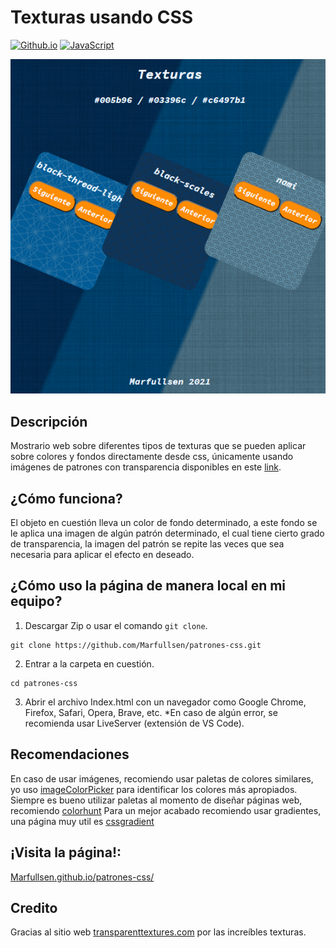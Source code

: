 # Texturas usando CSS
[![Github.io](https://img.shields.io/badge/GitHub%20Pages-Texturas%20CSS-green.svg)](https://marfullsen.github.io/patrones-css/)
[![JavaScript](https://img.shields.io/badge/Vanilla-JavaScript-yellow.svg)](https://www.javascript.com/)

[![Screenshot](./screenshot-560x695.png)](https://Marfullsen.github.io/patrones-css/)

## Descripción
Mostrario web sobre diferentes tipos de texturas que se pueden aplicar sobre colores y fondos directamente desde css, únicamente usando imágenes de patrones con transparencia disponibles en este [link](https://www.transparenttextures.com/).

## ¿Cómo funciona?
El objeto en cuestión lleva un color de fondo determinado, a este fondo se le aplica una imagen de algún patrón determinado, el cual tiene cierto grado de transparencia, la imagen del patrón se repite las veces que sea necesaria para aplicar el efecto en deseado.

## ¿Cómo uso la página de manera local en mi equipo?
1. Descargar Zip o usar el comando `git clone`.
``` 
git clone https://github.com/Marfullsen/patrones-css.git
``` 
2. Entrar a la carpeta en cuestión.
``` 
cd patrones-css
```
3. Abrir el archivo Index.html con un navegador como Google Chrome, Firefox, Safari, Opera, Brave, etc.
*En caso de algún error, se recomienda usar LiveServer (extensión de VS Code).

## Recomendaciones
En caso de usar imágenes, recomiendo usar paletas de colores similares, yo uso [imageColorPicker](https://imagecolorpicker.com/) para identificar los colores más apropiados.
Siempre es bueno utilizar paletas al momento de diseñar páginas web, recomiendo [colorhunt](https://colorhunt.co/)
Para un mejor acabado recomiendo usar gradientes, una página muy util es [cssgradient](https://cssgradient.io/)

## ¡Visita la página!:
[Marfullsen.github.io/patrones-css/](https://Marfullsen.github.io/patrones-css/)

## Credito
Gracias al sitio web [transparenttextures.com](https://www.transparenttextures.com/) por las increíbles texturas.
